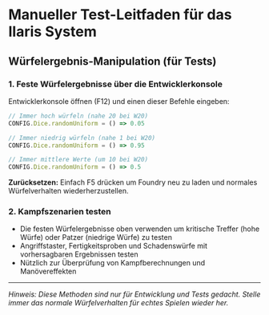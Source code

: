 # Manueller Test-Leitfaden für das Ilaris System

## Würfelergebnis-Manipulation (für Tests)

### 1. Feste Würfelergebnisse über die Entwicklerkonsole

Entwicklerkonsole öffnen (F12) und einen dieser Befehle eingeben:

```javascript
// Immer hoch würfeln (nahe 20 bei W20)
CONFIG.Dice.randomUniform = () => 0.05

// Immer niedrig würfeln (nahe 1 bei W20)
CONFIG.Dice.randomUniform = () => 0.95

// Immer mittlere Werte (um 10 bei W20)
CONFIG.Dice.randomUniform = () => 0.5
```

**Zurücksetzen:** Einfach F5 drücken um Foundry neu zu laden und normales Würfelverhalten wiederherzustellen.

### 2. Kampfszenarien testen

-   Die festen Würfelergebnisse oben verwenden um kritische Treffer (hohe Würfe) oder Patzer (niedrige Würfe) zu testen
-   Angriffstaster, Fertigkeitsproben und Schadenswürfe mit vorhersagbaren Ergebnissen testen
-   Nützlich zur Überprüfung von Kampfberechnungen und Manövereffekten

---

_Hinweis: Diese Methoden sind nur für Entwicklung und Tests gedacht. Stelle immer das normale Würfelverhalten für echtes Spielen wieder her._
